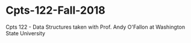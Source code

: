 # Cpts-122-Fall-2018
Cpts 122 - Data Structures taken with Prof. Andy O'Fallon at Washington State University
